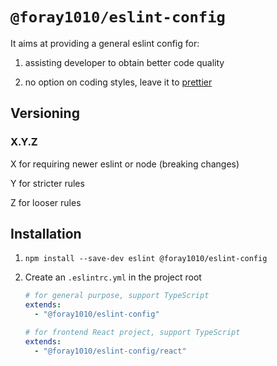 # `@foray1010/eslint-config`

It aims at providing a general eslint config for:

1. assisting developer to obtain better code quality

1. no option on coding styles, leave it to [prettier](https://github.com/prettier/prettier)

## Versioning

### X.Y.Z

X for requiring newer eslint or node (breaking changes)

Y for stricter rules

Z for looser rules

## Installation

1. `npm install --save-dev eslint @foray1010/eslint-config`

1. Create an `.eslintrc.yml` in the project root

   ```yml
   # for general purpose, support TypeScript
   extends:
     - "@foray1010/eslint-config"

   # for frontend React project, support TypeScript
   extends:
     - "@foray1010/eslint-config/react"
   ```
